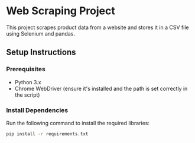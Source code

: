 # Web Scraping Project

This project scrapes product data from a website and stores it in a CSV file using Selenium and pandas.

## Setup Instructions

### Prerequisites
- Python 3.x
- Chrome WebDriver (ensure it's installed and the path is set correctly in the script)

### Install Dependencies
Run the following command to install the required libraries:
```bash
pip install -r requirements.txt

